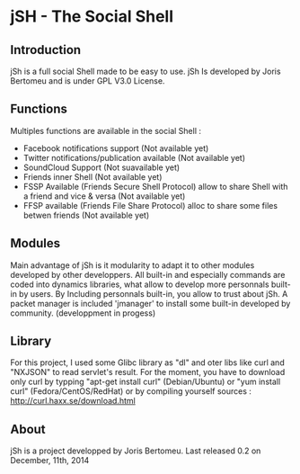 jSH - The Social Shell
======================

Introduction
------------
jSh is a full social Shell made to be easy to use. jSh Is developed by Joris Bertomeu and is under GPL V3.0 License.

Functions
---------
Multiples functions are available in the social Shell :
- Facebook notifications support (Not available yet)
- Twitter notifications/publication available (Not available yet)
- SoundCloud Support (Not suavailable yet)
- Friends inner Shell (Not available yet)
- FSSP Available (Friends Secure Shell Protocol) allow to share Shell with a friend and vice & versa (Not available yet)
- FFSP available (Friends File Share Protocol) alloc to share some files betwen friends (Not available yet)

Modules
-------
Main advantage of jSh is it modularity to adapt it to other modules developed by other developpers.
All built-in and especially commands are coded into dynamics libraries, what allow to develop more personnals built-in by users.
By Including personnals built-in, you allow to trust about jSh.
A packet manager is included 'jmanager' to install some built-in developed by community. (developpment in progess) 

Library
------
For this project, I used some Glibc library as "dl" and oter libs like curl and "NXJSON" to read servlet's result.
For the moment, you have to download only curl by typping "apt-get install curl" (Debian/Ubuntu) or "yum install curl" (Fedora/CentOS/RedHat) or by compiling yourself sources : http://curl.haxx.se/download.html 

About
-----
jSh is a project developped by Joris Bertomeu.
Last released 0.2 on December, 11th, 2014